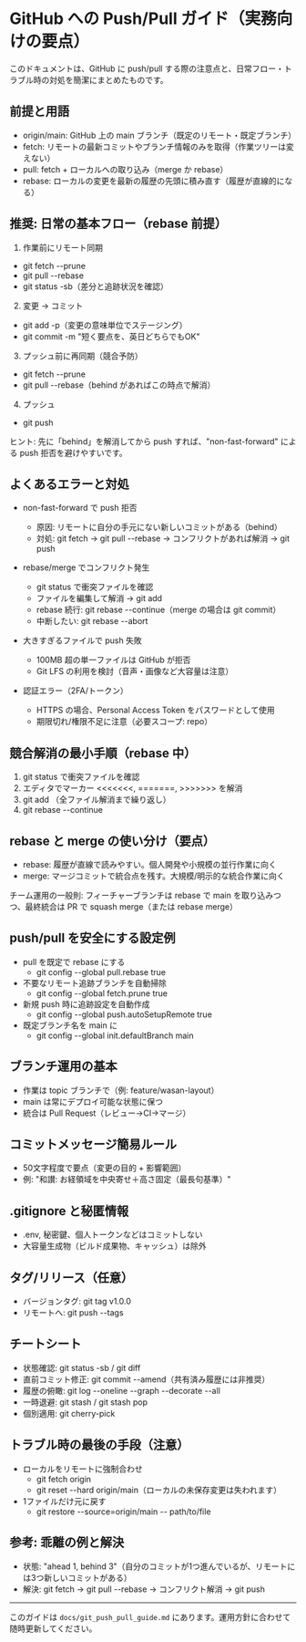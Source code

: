 # GitHub への Push/Pull ガイド（実務向けの要点）

このドキュメントは、GitHub に push/pull する際の注意点と、日常フロー・トラブル時の対処を簡潔にまとめたものです。

## 前提と用語
- origin/main: GitHub 上の main ブランチ（既定のリモート・既定ブランチ）
- fetch: リモートの最新コミットやブランチ情報のみを取得（作業ツリーは変えない）
- pull: fetch + ローカルへの取り込み（merge か rebase）
- rebase: ローカルの変更を最新の履歴の先頭に積み直す（履歴が直線的になる）

## 推奨: 日常の基本フロー（rebase 前提）
1) 作業前にリモート同期
- git fetch --prune
- git pull --rebase
- git status -sb（差分と追跡状況を確認）

2) 変更 → コミット
- git add -p（変更の意味単位でステージング）
- git commit -m "短く要点を、英日どちらでもOK"

3) プッシュ前に再同期（競合予防）
- git fetch --prune
- git pull --rebase（behind があればこの時点で解消）

4) プッシュ
- git push

ヒント: 先に「behind」を解消してから push すれば、"non-fast-forward" による push 拒否を避けやすいです。

## よくあるエラーと対処
- non-fast-forward で push 拒否
  - 原因: リモートに自分の手元にない新しいコミットがある（behind）
  - 対処: git fetch → git pull --rebase → コンフリクトがあれば解消 → git push

- rebase/merge でコンフリクト発生
  - git status で衝突ファイルを確認
  - ファイルを編集して解消 → git add <file>
  - rebase 続行: git rebase --continue（merge の場合は git commit）
  - 中断したい: git rebase --abort

- 大きすぎるファイルで push 失敗
  - 100MB 超の単一ファイルは GitHub が拒否
  - Git LFS の利用を検討（音声・画像など大容量は注意）

- 認証エラー（2FA/トークン）
  - HTTPS の場合、Personal Access Token をパスワードとして使用
  - 期限切れ/権限不足に注意（必要スコープ: repo）

## 競合解消の最小手順（rebase 中）
1) git status で衝突ファイルを確認
2) エディタでマーカー <<<<<<<, =======, >>>>>>> を解消
3) git add <file>（全ファイル解消まで繰り返し）
4) git rebase --continue

## rebase と merge の使い分け（要点）
- rebase: 履歴が直線で読みやすい。個人開発や小規模の並行作業に向く
- merge: マージコミットで統合点を残す。大規模/明示的な統合作業に向く

チーム運用の一般則: フィーチャーブランチは rebase で main を取り込みつつ、最終統合は PR で squash merge（または rebase merge）

## push/pull を安全にする設定例
- pull を既定で rebase にする
  - git config --global pull.rebase true
- 不要なリモート追跡ブランチを自動掃除
  - git config --global fetch.prune true
- 新規 push 時に追跡設定を自動作成
  - git config --global push.autoSetupRemote true
- 既定ブランチ名を main に
  - git config --global init.defaultBranch main

## ブランチ運用の基本
- 作業は topic ブランチで（例: feature/wasan-layout）
- main は常にデプロイ可能な状態に保つ
- 統合は Pull Request（レビュー→CI→マージ）

## コミットメッセージ簡易ルール
- 50文字程度で要点（変更の目的 + 影響範囲）
- 例: "和讃: お経領域を中央寄せ＋高さ固定（最長句基準）"

## .gitignore と秘匿情報
- .env, 秘密鍵、個人トークンなどはコミットしない
- 大容量生成物（ビルド成果物、キャッシュ）は除外

## タグ/リリース（任意）
- バージョンタグ: git tag v1.0.0
- リモートへ: git push --tags

## チートシート
- 状態確認: git status -sb / git diff
- 直前コミット修正: git commit --amend（共有済み履歴には非推奨）
- 履歴の俯瞰: git log --oneline --graph --decorate --all
- 一時退避: git stash / git stash pop
- 個別適用: git cherry-pick <commit>

## トラブル時の最後の手段（注意）
- ローカルをリモートに強制合わせ
  - git fetch origin
  - git reset --hard origin/main（ローカルの未保存変更は失われます）
- 1ファイルだけ元に戻す
  - git restore --source=origin/main -- path/to/file

## 参考: 乖離の例と解決
- 状態: "ahead 1, behind 3"（自分のコミットが1つ進んでいるが、リモートには3つ新しいコミットがある）
- 解決: git fetch → git pull --rebase → コンフリクト解消 → git push

---
このガイドは `docs/git_push_pull_guide.md` にあります。運用方針に合わせて随時更新してください。
